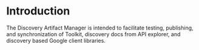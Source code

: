 # Introduction

The Discovery Artifact Manager is intended to facilitate testing, publishing,
and synchronization of Toolkit, discovery docs from API explorer, and discovery
based Google client libraries.
